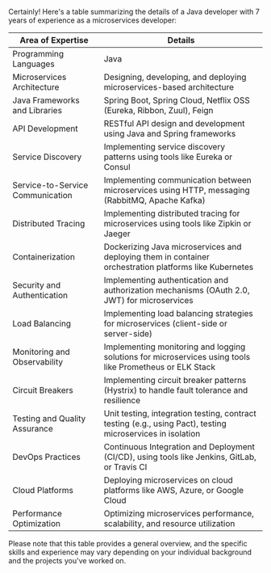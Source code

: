 Certainly! Here's a table summarizing the details of a Java developer with 7 years of experience as a microservices developer:

| Area of Expertise               | Details                                                                                              |
|---------------------------------|------------------------------------------------------------------------------------------------------|
| Programming Languages           | Java                                                                                                 |
| Microservices Architecture      | Designing, developing, and deploying microservices-based architecture                                  |
| Java Frameworks and Libraries   | Spring Boot, Spring Cloud, Netflix OSS (Eureka, Ribbon, Zuul), Feign                                 |
| API Development                 | RESTful API design and development using Java and Spring frameworks                                   |
| Service Discovery               | Implementing service discovery patterns using tools like Eureka or Consul                            |
| Service-to-Service Communication| Implementing communication between microservices using HTTP, messaging (RabbitMQ, Apache Kafka)       |
| Distributed Tracing             | Implementing distributed tracing for microservices using tools like Zipkin or Jaeger                   |
| Containerization                | Dockerizing Java microservices and deploying them in container orchestration platforms like Kubernetes|
| Security and Authentication     | Implementing authentication and authorization mechanisms (OAuth 2.0, JWT) for microservices          |
| Load Balancing                  | Implementing load balancing strategies for microservices (client-side or server-side)                 |
| Monitoring and Observability    | Implementing monitoring and logging solutions for microservices using tools like Prometheus or ELK Stack|
| Circuit Breakers                | Implementing circuit breaker patterns (Hystrix) to handle fault tolerance and resilience              |
| Testing and Quality Assurance    | Unit testing, integration testing, contract testing (e.g., using Pact), testing microservices in isolation|
| DevOps Practices                | Continuous Integration and Deployment (CI/CD), using tools like Jenkins, GitLab, or Travis CI        |
| Cloud Platforms                 | Deploying microservices on cloud platforms like AWS, Azure, or Google Cloud                           |
| Performance Optimization        | Optimizing microservices performance, scalability, and resource utilization                          |

Please note that this table provides a general overview, and the specific skills and experience may vary depending on your individual background and the projects you've worked on.

